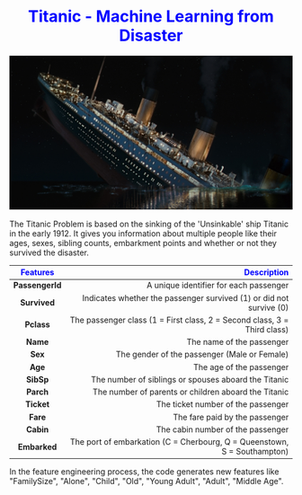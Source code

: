 <div style="text-align:center">
  <h1 style="color:blue">Titanic - Machine Learning from Disaster</h1>
</div>

![Alt text](https://github.com/Amirnaderiy/Titanic/blob/main/c28986a1b21d746a9a3dad5532eae986.jpg)

The Titanic Problem is based on the sinking of the 'Unsinkable' ship Titanic in the early 1912. It gives you information about multiple people like their ages, sexes, sibling counts, embarkment points and whether or not they survived the disaster.

<div style="text-align:center">

| <span style="color:blue">Features</span> | <span style="color:blue">Description</span> |
|----------|----------:|
| **PassengerId** | A unique identifier for each passenger |
| **Survived** | Indicates whether the passenger survived (1) or did not survive (0) |
| **Pclass** | The passenger class (1 = First class, 2 = Second class, 3 = Third class) |
| **Name** | The name of the passenger |
| **Sex** | The gender of the passenger (Male or Female) |
| **Age** | The age of the passenger |
| **SibSp** | The number of siblings or spouses aboard the Titanic |
| **Parch** | The number of parents or children aboard the Titanic |
| **Ticket** | The ticket number of the passenger |
| **Fare** | The fare paid by the passenger |
| **Cabin** | The cabin number of the passenger |
| **Embarked** | The port of embarkation (C = Cherbourg, Q = Queenstown, S = Southampton) |

</div>

In the feature engineering process, the code generates new features like "FamilySize", "Alone", "Child", "Old", "Young Adult", "Adult", "Middle Age". 




